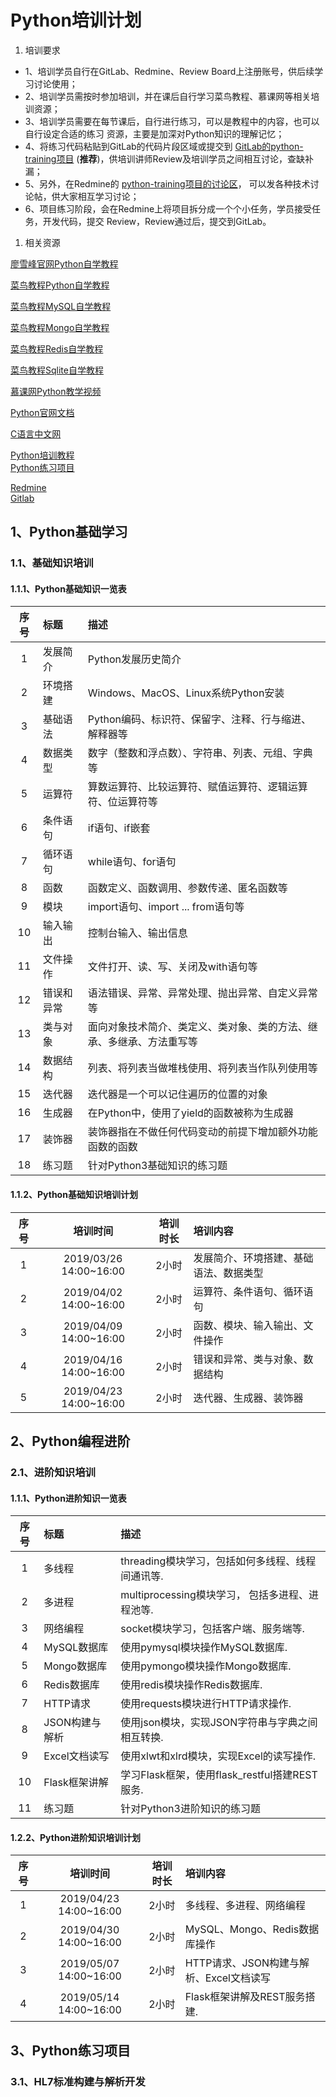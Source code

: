 # Python培训计划

1. 培训要求

- 1、培训学员自行在GitLab、Redmine、Review Board上注册账号，供后续学习讨论使用；
- 2、培训学员需按时参加培训，并在课后自行学习菜鸟教程、慕课网等相关培训资源；
- 3、培训学员需要在每节课后，自行进行练习，可以是教程中的内容，也可以自行设定合适的练习
资源，主要是加深对Python知识的理解记忆；
- 4、将练习代码粘贴到GitLab的代码片段区域或提交到
[GitLab的python-training项目](http://10.100.15.200/python-training/python-training)
(**推荐**)，供培训讲师Review及培训学员之间相互讨论，查缺补漏；
- 5、另外，在Redmine的
[python-training项目的讨论区](http://10.100.15.201/projects/python-training/boards)，
可以发各种技术讨论帖，供大家相互学习讨论；
- 6、项目练习阶段，会在Redmine上将项目拆分成一个个小任务，学员接受任务，开发代码，提交
Review，Review通过后，提交到GitLab。

1. 相关资源

[廖雪峰官网Python自学教程](https://www.liaoxuefeng.com/wiki/0014316089557264a6b348958f449949df42a6d3a2e542c000)

[菜鸟教程Python自学教程](http://www.runoob.com/python3/python3-tutorial.html)

[菜鸟教程MySQL自学教程](http://www.runoob.com/mysql/mysql-tutorial.html)

[菜鸟教程Mongo自学教程](http://www.runoob.com/mongodb/mongodb-tutorial.html)

[菜鸟教程Redis自学教程](http://www.runoob.com/redis/redis-tutorial.html)

[菜鸟教程Sqlite自学教程](http://www.runoob.com/sqlite/sqlite-tutorial.html)

[慕课网Python教学视频](https://www.imooc.com/learn/177)  

[Python官网文档](https://docs.python.org/3.7/)  

[C语言中文网](http://c.biancheng.net/python/)


[Python培训教程](http://10.100.15.204/job/python-training-tutorial/python-tutorial/)  
[Python练习项目](http://10.100.15.200/python-training/python-training)
  
[Redmine](http://10.100.15.201/projects/python-training)  
[Gitlab](http://10.100.15.200/python-training)  

## 1、Python基础学习

### 1.1、基础知识培训

#### 1.1.1、Python基础知识一览表

| 序号 | 标题 | 描述 |
| :-: | :-- | :--- |
| 1 | 发展简介 | Python发展历史简介 |
| 2 | 环境搭建 | Windows、MacOS、Linux系统Python安装 |
| 3 | 基础语法 | Python编码、标识符、保留字、注释、行与缩进、解释器等 |
| 4 | 数据类型 | 数字（整数和浮点数）、字符串、列表、元组、字典等 |
| 5 | 运算符 | 算数运算符、比较运算符、赋值运算符、逻辑运算符、位运算符等 |
| 6 | 条件语句 | if语句、if嵌套 |
| 7 | 循环语句 | while语句、for语句 |
| 8 | 函数 | 函数定义、函数调用、参数传递、匿名函数等 |
| 9 | 模块 | import语句、import ... from语句等 |
| 10 | 输入输出 | 控制台输入、输出信息 |
| 11 | 文件操作 | 文件打开、读、写、关闭及with语句等 |
| 12 | 错误和异常 | 语法错误、异常、异常处理、抛出异常、自定义异常等 |
| 13 | 类与对象 | 面向对象技术简介、类定义、类对象、类的方法、继承、多继承、方法重写等 |
| 14 | 数据结构 | 列表、将列表当做堆栈使用、将列表当作队列使用等 |
| 15 | 迭代器 | 迭代器是一个可以记住遍历的位置的对象 |
| 16 | 生成器 | 在Python中，使用了yield的函数被称为生成器 |
| 17 | 装饰器 | 装饰器指在不做任何代码变动的前提下增加额外功能函数的函数 |
| 18 | 练习题 | 针对Python3基础知识的练习题 |

#### 1.1.2、Python基础知识培训计划

| 序号 | 培训时间 | 培训时长 | 培训内容 |
| :-: | :-----: | :-----: | :----- |
| 1 | 2019/03/26 14:00~16:00 | 2小时 | 发展简介、环境搭建、基础语法、数据类型 |
| 2 | 2019/04/02 14:00~16:00 | 2小时 | 运算符、条件语句、循环语句 |
| 3 | 2019/04/09 14:00~16:00 | 2小时 | 函数、模块、输入输出、文件操作 |
| 4 | 2019/04/16 14:00~16:00 | 2小时 | 错误和异常、类与对象、数据结构 |
| 5 | 2019/04/23 14:00~16:00 | 2小时 | 迭代器、生成器、装饰器 |

## 2、Python编程进阶

### 2.1、进阶知识培训

#### 1.1.1、Python进阶知识一览表

| 序号 | 标题 | 描述 |
| :-: | :-- | :--- |
| 1 | 多线程 | threading模块学习，包括如何多线程、线程间通讯等. |
| 2 | 多进程 | multiprocessing模块学习， 包括多进程、进程池等. |
| 3 | 网络编程 | socket模块学习，包括客户端、服务端等. |
| 4 | MySQL数据库 | 使用pymysql模块操作MySQL数据库. |
| 5 | Mongo数据库 | 使用pymongo模块操作Mongo数据库. |
| 6 | Redis数据库 | 使用redis模块操作Redis数据库. |
| 7 | HTTP请求 | 使用requests模块进行HTTP请求操作. |
| 8 | JSON构建与解析 | 使用json模块，实现JSON字符串与字典之间相互转换. |
| 9 | Excel文档读写 | 使用xlwt和xlrd模块，实现Excel的读写操作. |
| 10 | Flask框架讲解 | 学习Flask框架，使用flask_restful搭建REST服务. |
| 11 | 练习题 | 针对Python3进阶知识的练习题 |

#### 1.2.2、Python进阶知识培训计划

| 序号 | 培训时间 | 培训时长 | 培训内容 |
| :-: | :-----: | :-----: | :----- |
| 1 | 2019/04/23 14:00~16:00 | 2小时 | 多线程、多进程、网络编程 |
| 2 | 2019/04/30 14:00~16:00 | 2小时 | MySQL、Mongo、Redis数据库操作 |
| 3 | 2019/05/07 14:00~16:00 | 2小时 | HTTP请求、JSON构建与解析、Excel文档读写 |
| 4 | 2019/05/14 14:00~16:00 | 2小时 | Flask框架讲解及REST服务搭建. |

## 3、Python练习项目

### 3.1、HL7标准构建与解析开发
